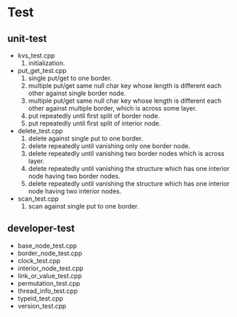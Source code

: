 # Test

## unit-test
- kvs_test.cpp
  1. initialization.
- put_get_test.cpp
  1. single put/get to one border.
  2. multiple put/get same null char key whose length is different each other against single border node.
  3. multiple put/get same null char key whose length is different each other against multiple border, which is across some layer.
  4. put repeatedly until first split of border node.
  5. put repeatedly until first split of interior node.
- delete_test.cpp
  1. delete against single put to one border.
  2. delete repeatedly until vanishing only one border node.
  3. delete repeatedly until vanishing two border nodes which is across layer.
  4. delete repeatedly until vanishing the structure which has one interior node having two border nodes.
  5. delete repeatedly until vanishing the structure which has one interior node having two interior nodes.
- scan_test.cpp
  1. scan against single put to one border.
  
## developer-test
- base_node_test.cpp
- border_node_test.cpp
- clock_test.cpp
- interior_node_test.cpp
- link_or_value_test.cpp
- permutation_test.cpp
- thread_info_test.cpp
- typeid_test.cpp
- version_test.cpp
